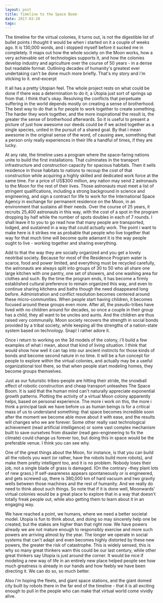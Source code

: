 ```yaml
---
layout: post
title: Timeline to the Space Boom
date: 2017-03-28
tags:
---
```


The timeline for the virtual colonies, it turns out, is not the digestible list of bullet points i thought it would be when i started on it a couple of weeks ago. It is 130,000 words, and i stopped myself before it sucked me in completely. It maps out how the whole society on the Moon works, how a very achievable set of technologies supports it, and how the colonies develop industry and agriculture over the course of 50 years - in a dense but readable format. Outlining decades of humanity's greatest ever undertaking can't be done much more briefly. That's my story and i'm sticking to it.
end-excerpt

It all has a pretty Utopian feel. The whole project rests on what could be done if there was a determination to do it, a Utopia just sort of springs up from that. I think that's okay. Resolving the conflicts that perpetuate suffering in the world depends mostly on creating a sense of brotherhood. The best way to do that is for people to work together to create something. The harder they work together, and the more inspirational the result is, the greater the sense of brotherhood afterwards. So it is useful to present a picture of just how awesome our deeds could be if we acted together as a single species, united in the pursuit of a shared goal. By that i mean awesome in the original sense of the word, of causing awe, something that a person only really experiences in their life a handful of times, if they are lucky.

At any rate, the timeline uses a program where the space-faring nations unite to build the first installations. That culminates in the transport infrastructure and construction capacity for spacious habitats. Then it sells residence in those habitats to nations to recoup the cost of that construction while acquiring a highly skilled and dedicated work force at the same time. For a price of US$300 million, any nation may send 2 astronauts to the Moon for the rest of their lives. Those astronauts must meet a list of stringent qualifications, including a strong background in science and engineering, and sign a contract for life to work for the International Space Agency in exchange for permanent residence on the Moon, in an environment that sustains all their needs. Over the course of 25 years, it recruits 25,400 astronauts in this way, with the cost of a spot in the program dropping by half while the number of spots doubles in each of 7 rounds. I shall leave it to you to go read how that many people are transported, lodged, and sustained in a way that could actually work. The point i want to make here is it strikes me as probable that people who live together that way for that much time will become quite adamant it is the way people ought to live - working together and sharing everything.

Add to that the way they are socially organized and you get a lovely neotribal society. Because for most of the Residence Program water is scarce, food and power limited, and everything must be recycled carefully, the astronauts are always split into groups of 30 to 50 who all share one large kitchen with one pantry, one set of showers, and one washing area for clothes and such. By the time the program ends, it has become a firmly established cultural preference to remain organized this way, and even to continue sharing kitchens and baths though the need disappeared long before. Administration and conflict resolution becomes centered around these micro-communities. When people start having children, it becomes focused around these groups even more. After all, the pseudo-tribes have lived with no children around for decades, so once a couple in their group has a child, they all want to be uncles and aunts. And the children are thus raised very communally. Moon society recovers the strength in social bonds provided by a tribal society, while keeping all the strengths of a nation-state system based on technology. Snap! I rather adore it.

Once i return to working on the 3d models of the colony, i'll build a few examples of what i mean, about that kind of living situation. I think that would show how well it can tap into our ancient instincts for those kinds of bonds and become second nature in no time. It will be a fun concept for people to explore within the virtual colonies, and actually may be a useful organizational tool there, so that when people start modeling homes, they become groups themselves.

Just as our futuristic tribes-people are hitting their stride, the snowball effect of robotic construction and cheap transport unleashes The Space Boom. It is said that the human mind can't naturally appreciate exponential growth patterns. Plotting the activity of a virtual Moon colony apparently helps, based on personal experience. The more i work on this, the more i think a principal task we have before us as human beings is for a critical mass of us to understand something: that space becomes incredible soon after the moment we become able move about it with ease, and the results will changes who we are forever. Some other really vast technological achievement (read artificial intelligence) or some vast complex mechanism built to save ourselves from disaster (read geo-engineering to fix the climate) could change us forever too, but doing this in space would be the preferable venue. I think you can see why.

One of the great things about the Moon, for instance, is that you can build all the robots you want (or rather, have the robots build more robots), and make them pretty intelligent too, and it is no problem. Nobody loses their job, not a single blade of grass is damaged. (On the contrary -they plant lots of new grass.) If self-awareness appears spontaneously or is engineered, and gets screwed up, there is 380,000 km of hard vacuum and two gravity wells between those machines and the rest of humanity. And we really do need to think about such things. So note that if it is done well, Moonwards' virtual colonies would be a great place to explore that in a way that doesn't totally freak people out, while also getting them to learn about it in an engaging way.

We have reached a point, we humans, where we need a better societal model. Utopia is fun to think about, and doing so may sincerely help one be created, but the stakes are higher than that right now. We have powers already we are not mature enough to responsibly exercise and more such powers are arriving almost by the year. The longer we operate in social systems that can't adapt and even becomes highly distorted by these new powers, the greater the risk of catastrophe. This is widely sensed, this is why so many great thinkers warn this could be our last century, while other great thinkers say Utopia is just around the corner. It would be nice if modeling a new way of life in an entirely new place helped people see how much greatness is already in our hands and how feebly we have been directing it. We can do so, so much better.

Also i'm hoping the fleets, and giant space stations, and the giant domed city built by robots there in the far end of the timeline - that it is all exciting enough to pull in the people who can make that virtual world come vividly alive.
